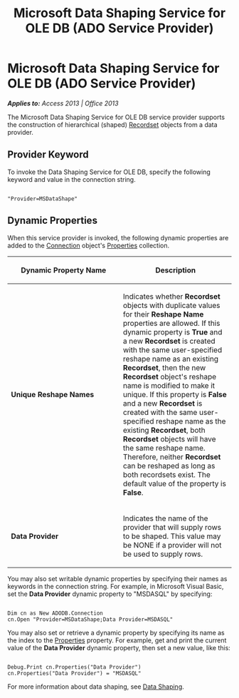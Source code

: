 ﻿---
title: Microsoft Data Shaping Service for OLE DB (ADO Service Provider)
TOCTitle: Microsoft Data Shaping Service for OLE DB (ADO Service Provider)
ms:assetid: 6e6e5f39-6f43-7c7b-5812-796096d1d31b
ms:mtpsurl: https://msdn.microsoft.com/en-us/library/JJ249436(v=office.15)
ms:contentKeyID: 48545511
ms.date: 09/18/2015
mtps_version: v=office.15
---

# Microsoft Data Shaping Service for OLE DB (ADO Service Provider)


_**Applies to:** Access 2013 | Office 2013_

The Microsoft Data Shaping Service for OLE DB service provider supports the construction of hierarchical (shaped) [Recordset](recordset-object-ado.md) objects from a data provider.

## Provider Keyword

To invoke the Data Shaping Service for OLE DB, specify the following keyword and value in the connection string.

``` 
 
"Provider=MSDataShape" 
```

## Dynamic Properties

When this service provider is invoked, the following dynamic properties are added to the [Connection](connection-object-ado.md) object's [Properties](properties-collection-ado.md) collection.

<table>
<colgroup>
<col style="width: 50%" />
<col style="width: 50%" />
</colgroup>
<thead>
<tr class="header">
<th><p>Dynamic Property Name</p></th>
<th><p>Description</p></th>
</tr>
</thead>
<tbody>
<tr class="odd">
<td><p><strong>Unique Reshape Names</strong></p></td>
<td><p>Indicates whether <strong>Recordset</strong> objects with duplicate values for their <strong>Reshape Name</strong> properties are allowed. If this dynamic property is <strong>True</strong> and a new <strong>Recordset</strong> is created with the same user-specified reshape name as an existing <strong>Recordset</strong>, then the new <strong>Recordset</strong> object's reshape name is modified to make it unique. If this property is <strong>False</strong> and a new <strong>Recordset</strong> is created with the same user-specified reshape name as the existing <strong>Recordset</strong>, both <strong>Recordset</strong> objects will have the same reshape name. Therefore, neither <strong>Recordset</strong> can be reshaped as long as both recordsets exist. The default value of the property is <strong>False</strong>.</p></td>
</tr>
<tr class="even">
<td><p><strong>Data Provider</strong></p></td>
<td><p>Indicates the name of the provider that will supply rows to be shaped. This value may be NONE if a provider will not be used to supply rows.</p></td>
</tr>
</tbody>
</table>


You may also set writable dynamic properties by specifying their names as keywords in the connection string. For example, in Microsoft Visual Basic, set the **Data Provider** dynamic property to "MSDASQL" by specifying:

``` 
 
Dim cn as New ADODB.Connection 
cn.Open "Provider=MSDataShape;Data Provider=MSDASQL" 
```

You may also set or retrieve a dynamic property by specifying its name as the index to the [Properties](properties-collection-ado.md) property. For example, get and print the current value of the **Data Provider** dynamic property, then set a new value, like this:

``` 
 
Debug.Print cn.Properties("Data Provider") 
cn.Properties("Data Provider") = "MSDASQL" 
```

For more information about data shaping, see [Data Shaping](data-shaping-summary.md).

